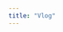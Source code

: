 ```yaml
---
title: "Vlog"
---
```



[//]: <> (The actual logic of embedding youtube videos is done in layouts/youtube/list.html and the data is pulled from data/youtube.yaml)